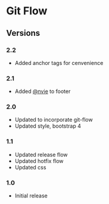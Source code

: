 # Git Flow

## Versions

### 2.2
* Added anchor tags for cenvenience

### 2.1
* Added [@nvie](https://twitter.com/nvie) to footer

### 2.0
* Updated to incorporate git-flow
* Updated style, bootstrap 4

### 1.1
* Updated release flow
* Updated hotfix flow
* Updated css

### 1.0
* Initial release
